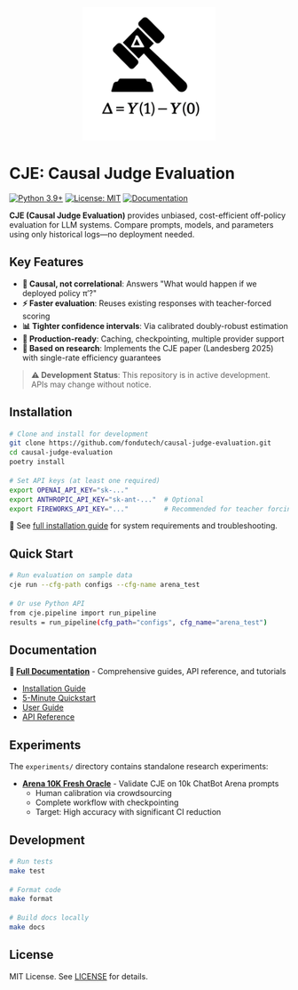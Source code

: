 <p align="center">
  <img src="docs/img/CJE logo.svg" alt="Causal Judge Evaluation logo"
       width="240" height="auto"/>
</p>

# CJE: Causal Judge Evaluation

[![Python 3.9+](https://img.shields.io/badge/python-3.9+-blue.svg)](https://www.python.org/downloads/)
[![License: MIT](https://img.shields.io/badge/License-MIT-yellow.svg)](https://opensource.org/licenses/MIT)
[![Documentation](https://img.shields.io/badge/docs-ReadTheDocs-blue.svg)](https://causal-judge-evaluation.readthedocs.io/)

**CJE (Causal Judge Evaluation)** provides unbiased, cost-efficient off-policy evaluation for LLM systems. Compare prompts, models, and parameters using only historical logs—no deployment needed.

## Key Features

- **🎯 Causal, not correlational**: Answers "What would happen if we deployed policy π′?"
- **⚡ Faster evaluation**: Reuses existing responses with teacher-forced scoring
- **📊 Tighter confidence intervals**: Via calibrated doubly-robust estimation
- **🔧 Production-ready**: Caching, checkpointing, multiple provider support
- **📄 Based on research**: Implements the CJE paper (Landesberg 2025) with single-rate efficiency guarantees

> **⚠️ Development Status**: This repository is in active development. APIs may change without notice.

## Installation

```bash
# Clone and install for development
git clone https://github.com/fondutech/causal-judge-evaluation.git
cd causal-judge-evaluation
poetry install

# Set API keys (at least one required)
export OPENAI_API_KEY="sk-..."
export ANTHROPIC_API_KEY="sk-ant-..."  # Optional
export FIREWORKS_API_KEY="..."         # Recommended for teacher forcing
```

📖 See [full installation guide](https://causal-judge-evaluation.readthedocs.io/en/latest/installation.html) for system requirements and troubleshooting.

## Quick Start

```bash
# Run evaluation on sample data
cje run --cfg-path configs --cfg-name arena_test

# Or use Python API
from cje.pipeline import run_pipeline
results = run_pipeline(cfg_path="configs", cfg_name="arena_test")
```

## Documentation

**📖 [Full Documentation](https://causal-judge-evaluation.readthedocs.io/)** - Comprehensive guides, API reference, and tutorials

- [Installation Guide](https://causal-judge-evaluation.readthedocs.io/en/latest/installation.html)
- [5-Minute Quickstart](https://causal-judge-evaluation.readthedocs.io/en/latest/quickstart.html)
- [User Guide](https://causal-judge-evaluation.readthedocs.io/en/latest/guides/user_guide.html)
- [API Reference](https://causal-judge-evaluation.readthedocs.io/en/latest/api/index.html)

## Experiments

The `experiments/` directory contains standalone research experiments:

- **[Arena 10K Fresh Oracle](experiments/arena_10k_oracle/)** - Validate CJE on 10k ChatBot Arena prompts
  - Human calibration via crowdsourcing
  - Complete workflow with checkpointing
  - Target: High accuracy with significant CI reduction

## Development

```bash
# Run tests
make test

# Format code
make format

# Build docs locally
make docs
```

## License

MIT License. See [LICENSE](LICENSE) for details.